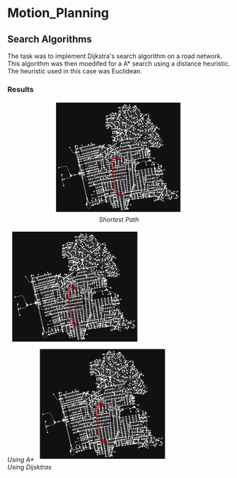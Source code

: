 # Motion_Planning

## Search Algorithms

The task was to implement Dijkstra's search algorithm on a road network. This algorithm was then moedifed for a A* search using a distance heuristic. The heuristic used in this case was Euclidean.

### Results

<p align="center">
  <img src=Search_Algorithms/shortest_path.png width="300" title="Shortest Path" />
  <br>
  <em> Shortest Path
</p>

<p float="left">
  <img src="Search_Algorithms/Using_A*.png" width="300" title="Using A*"  />
<br>
  <em> Using A*
  <img src="Search_Algorithms/Using_Dijkstras.png" width="300" title="Using Dijsktras"  /> 
<br>
  <em> Using Dijsktras
</p>



